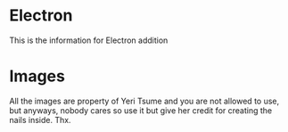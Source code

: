# Electron
This is the information for Electron addition 

# Images
All the images are property of Yeri Tsume and you are not allowed to use, but anyways, nobody cares so use it but give her credit for creating the nails inside. Thx.
